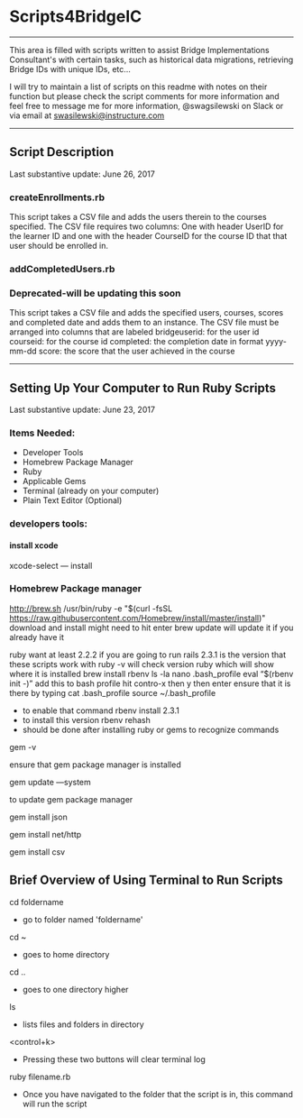 # Scripts4BridgeIC
-----------------------------------
This area is filled with scripts written to assist Bridge Implementations Consultant's with certain tasks, such as historical data migrations, retrieving Bridge IDs with unique IDs, etc...

I will try to maintain a list of scripts on this readme with notes on their function but please check the script comments for more information and feel free to message me for more information, @swagsilewski on Slack or via email at swasilewski@instructure.com

-----------------------------------------
## Script Description
Last substantive update: June 26, 2017

### createEnrollments.rb
This script takes a CSV file and adds the users therein to the courses specified. The CSV file requires two columns: One  with header UserID for the learner ID and one with the header CourseID for the course ID that that user should be enrolled in.

### addCompletedUsers.rb 
### Deprecated-will be updating this soon
This script takes a CSV file and adds the specified users, courses, scores and completed date and adds them to an instance.   The CSV file must be arranged into columns that are labeled 
    bridgeuserid: for the user id
    courseid: for the course id
    completed: the completion date in format yyyy-mm-dd
    score: the score that the user achieved in the course
    
-----------------------------------------    
## Setting Up Your Computer to Run Ruby Scripts
Last substantive update: June 23, 2017

### Items Needed:
* Developer Tools
* Homebrew Package Manager
* Ruby
* Applicable Gems
* Terminal (already on your computer)
* Plain Text Editor (Optional)

### developers tools:
#### install xcode
xcode-select — install

### Homebrew Package manager
http://brew.sh
/usr/bin/ruby -e "$(curl -fsSL https://raw.githubusercontent.com/Homebrew/install/master/install)"
download and install might need to hit enter
brew update will update it if you already have it

ruby
want at least 2.2.2 if you are going to run rails 
2.3.1 is the version that these scripts work with
ruby -v will check version
ruby which will show where it is installed
brew install rbenv
ls -la
nano .bash_profile
eval “$(rbenv init -)” add this to bash profile
hit contro-x then y then enter
ensure that it is there by typing cat .bash_profile
source ~/.bash_profile 
* to enable that command
rbenv install 2.3.1 
* to install this version
rbenv rehash 
* should be done after installing ruby or gems to recognize commands

gem -v 

ensure that gem package manager is installed

gem update —system 

to update gem package manager

gem install json

gem install net/http

gem install csv

## Brief Overview of Using Terminal to Run Scripts
cd foldername 
* go to folder named 'foldername'

cd ~ 
* goes to home directory

cd .. 
* goes to one directory higher

ls 
* lists files and folders in directory

<control+k> 
* Pressing these two buttons will clear terminal log

ruby filename.rb
* Once you have navigated to the folder that the script is in, this command will run the script
